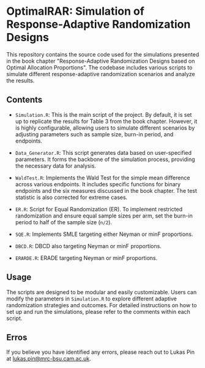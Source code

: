 # OptimalRAR: Simulation of Response-Adaptive Randomization Designs

This repository contains the source code used for the simulations presented in the book chapter "Response-Adaptive Randomization Designs based on Optimal Allocation Proportions". The codebase includes various scripts to simulate different response-adaptive randomization scenarios and analyze the results.

## Contents

- `Simulation.R`: This is the main script of the project. By default, it is set up to replicate the results for Table 3 from the book chapter. However, it is highly configurable, allowing users to simulate different scenarios by adjusting parameters such as sample size, burn-in period, and endpoints.

- `Data_Generator.R`: This script generates data based on user-specified parameters. It forms the backbone of the simulation process, providing the necessary data for analysis.

- `WaldTest.R`: Implements the Wald Test for the simple mean difference across various endpoints. It includes specific functions for binary endpoints and the six measures discussed in the book chapter. The test statistic is also corrected for extreme cases.

- `ER.R`: Script for Equal Randomization (ER). To implement restricted randomization and ensure equal sample sizes per arm, set the burn-in period to half of the sample size (`n/2`).

- `SQE.R`: Implements SMLE targeting either Neyman or minF proportions.

- `DBCD.R`: DBCD also targeting Neyman or minF proportions.

- `ERARDE.R`: ERADE targeting Neyman or minF proportions.

## Usage

The scripts are designed to be modular and easily customizable. Users can modify the parameters in `Simulation.R` to explore different adaptive randomization strategies and outcomes. For detailed instructions on how to set up and run the simulations, please refer to the comments within each script.

## Erros 
If you believe you have identified any errors, please reach out to Lukas Pin at lukas.pin@mrc-bsu.cam.ac.uk.
